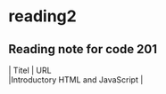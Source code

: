# reading2
## Reading note for code 201


| Titel                           |    URL  
|Introductory HTML and JavaScript |
